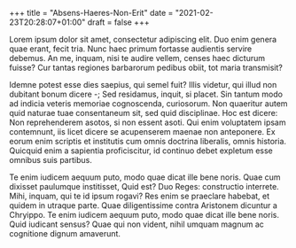 +++
title = "Absens-Haeres-Non-Erit"
date = "2021-02-23T20:28:07+01:00"
draft = false
+++

Lorem ipsum dolor sit amet, consectetur adipiscing elit. Duo enim
genera quae erant, fecit tria. Nunc haec primum fortasse audientis
servire debemus. An me, inquam, nisi te audire vellem, censes haec
dicturum fuisse? Cur tantas regiones barbarorum pedibus obiit, tot
maria transmisit?

Idemne potest esse dies saepius, qui semel fuit? Illis videtur, qui
illud non dubitant bonum dicere -; Sed residamus, inquit, si
placet. Sin tantum modo ad indicia veteris memoriae cognoscenda,
curiosorum. Non quaeritur autem quid naturae tuae consentaneum sit,
sed quid disciplinae. Hoc est dicere: Non reprehenderem asotos, si non
essent asoti. Qui enim voluptatem ipsam contemnunt, iis licet dicere
se acupenserem maenae non anteponere. Ex eorum enim scriptis et
institutis cum omnis doctrina liberalis, omnis historia. Quicquid enim
a sapientia proficiscitur, id continuo debet expletum esse omnibus
suis partibus.

Te enim iudicem aequum puto, modo quae dicat ille bene noris. Quae cum
dixisset paulumque institisset, Quid est? Duo Reges: constructio
interrete. Mihi, inquam, qui te id ipsum rogavi? Res enim se praeclare
habebat, et quidem in utraque parte. Quae diligentissime contra
Aristonem dicuntur a Chryippo. Te enim iudicem aequum puto, modo quae
dicat ille bene noris. Quid iudicant sensus? Quae qui non vident,
nihil umquam magnum ac cognitione dignum amaverunt.
